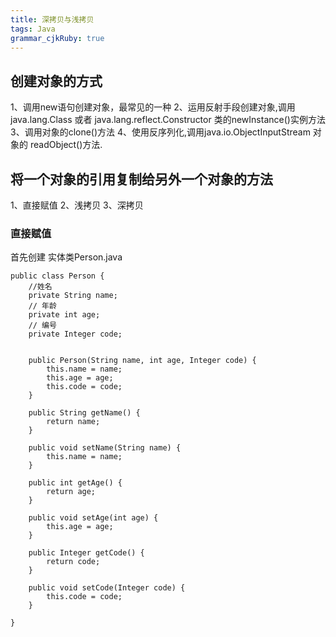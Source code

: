 ```yaml
---
title: 深拷贝与浅拷贝
tags: Java
grammar_cjkRuby: true
---
```


## 创建对象的方式

1、调用new语句创建对象，最常见的一种
2、运用反射手段创建对象,调用java.lang.Class 或者 java.lang.reflect.Constructor 类的newInstance()实例方法
3、调用对象的clone()方法
4、使用反序列化,调用java.io.ObjectInputStream 对象的 readObject()方法.

## 将一个对象的引用复制给另外一个对象的方法

1、直接赋值
2、浅拷贝
3、深拷贝

### 直接赋值
首先创建 
实体类Person.java
```
public class Person {
    //姓名
    private String name;
    // 年龄
    private int age;
    // 编号
    private Integer code;


    public Person(String name, int age, Integer code) {
        this.name = name;
        this.age = age;
        this.code = code;
    }

    public String getName() {
        return name;
    }

    public void setName(String name) {
        this.name = name;
    }

    public int getAge() {
        return age;
    }

    public void setAge(int age) {
        this.age = age;
    }

    public Integer getCode() {
        return code;
    }

    public void setCode(Integer code) {
        this.code = code;
    }

}
```